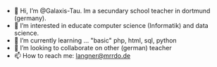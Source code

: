 - 👋 Hi, I’m @Galaxis-Tau. Im a secundary school teacher in dortmund (germany).
- 👀 I’m interested in educate computer science (Informatik) and data science. 
- 🌱 I’m currently learning ... "basic" php, html, sql, python
- 💞️ I’m looking to collaborate on other (german) teacher
- 📫 How to reach me: langner@mrrdo.de

<!---
Galaxis-Tau/Galaxis-Tau is a ✨ special ✨ repository because its `README.md` (this file) appears on your GitHub profile.
You can click the Preview link to take a look at your changes.
--->
